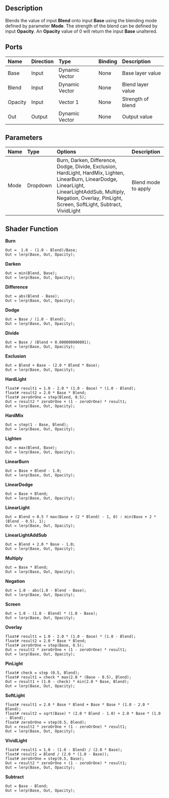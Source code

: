 ## Description

Blends the value of input **Blend** onto input **Base** using the blending mode defined by parameter **Mode**. The strength of the blend can be defined by input **Opacity**. An **Opacity** value of 0 will return the input **Base** unaltered.

## Ports

| Name        | Direction           | Type  | Binding | Description |
|:------------ |:-------------|:-----|:---|:---|
| Base      | Input | Dynamic Vector | None | Base layer value |
| Blend      | Input | Dynamic Vector | None | Blend layer value |
| Opacity      | Input | Vector 1 | None | Strength of blend |
| Out | Output      |    Dynamic Vector | None | Output value |

## Parameters

| Name        | Type           | Options  | Description |
|:------------ |:-------------|:-----|:---|
| Mode      | Dropdown | Burn, Darken, Difference, Dodge, Divide, Exclusion, HardLight, HardMix, Lighten, LinearBurn, LinearDodge, LinearLight, LinearLightAddSub, Multiply, Negation, Overlay, PinLight, Screen, SoftLight, Subtract, VividLight | Blend mode to apply |

## Shader Function

**Burn**

```
Out =  1.0 - (1.0 - Blend)/Base;
Out = lerp(Base, Out, Opacity);
```

**Darken**

```
Out = min(Blend, Base);
Out = lerp(Base, Out, Opacity);
```

**Difference**

```
Out = abs(Blend - Base);
Out = lerp(Base, Out, Opacity);
```

**Dodge**

```
Out = Base / (1.0 - Blend);
Out = lerp(Base, Out, Opacity);
```

**Divide**

```
Out = Base / (Blend + 0.000000000001);
Out = lerp(Base, Out, Opacity);
```

**Exclusion**

```
Out = Blend + Base - (2.0 * Blend * Base);
Out = lerp(Base, Out, Opacity);
```

**HardLight**

```
float# result1 = 1.0 - 2.0 * (1.0 - Base) * (1.0 - Blend);
float# result2 = 2.0 * Base * Blend;
float# zeroOrOne = step(Blend, 0.5);
Out = result2 * zeroOrOne + (1 - zeroOrOne) * result1;
Out = lerp(Base, Out, Opacity);
```

**HardMix**

```
Out = step(1 - Base, Blend);
Out = lerp(Base, Out, Opacity);
```

**Lighten**

```
Out = max(Blend, Base);
Out = lerp(Base, Out, Opacity);
```

**LinearBurn**

```
Out = Base + Blend - 1.0;
Out = lerp(Base, Out, Opacity);
```

**LinearDodge**

```
Out = Base + Blend;
Out = lerp(Base, Out, Opacity);
```

**LinearLight**

```
Out = Blend < 0.5 ? max(Base + (2 * Blend) - 1, 0) : min(Base + 2 * (Blend - 0.5), 1);
Out = lerp(Base, Out, Opacity);
```

**LinearLightAddSub**

```
Out = Blend + 2.0 * Base - 1.0;
Out = lerp(Base, Out, Opacity);
```

**Multiply**

```
Out = Base * Blend;
Out = lerp(Base, Out, Opacity);
```

**Negation**

```
Out = 1.0 - abs(1.0 - Blend - Base);
Out = lerp(Base, Out, Opacity);
```

**Screen**

```
Out = 1.0 - (1.0 - Blend) * (1.0 - Base);
Out = lerp(Base, Out, Opacity);
```

**Overlay**

```
float# result1 = 1.0 - 2.0 * (1.0 - Base) * (1.0 - Blend);
float# result2 = 2.0 * Base * Blend;
float# zeroOrOne = step(Base, 0.5);
Out = result2 * zeroOrOne + (1 - zeroOrOne) * result1;
Out = lerp(Base, Out, Opacity);
```

**PinLight**

```
float# check = step (0.5, Blend);
float# result1 = check * max(2.0 * (Base - 0.5), Blend);
Out = result1 + (1.0 - check) * min(2.0 * Base, Blend);
Out = lerp(Base, Out, Opacity);
```

**SoftLight**

```
float# result1 = 2.0 * Base * Blend + Base * Base * (1.0 - 2.0 * Blend);
float# result2 = sqrt(Base) * (2.0 * Blend - 1.0) + 2.0 * Base * (1.0 - Blend);
float# zeroOrOne = step(0.5, Blend);
Out = result2 * zeroOrOne + (1 - zeroOrOne) * result1;
Out = lerp(Base, Out, Opacity);
```

**VividLight**

```
float# result1 = 1.0 - (1.0 - Blend) / (2.0 * Base);
float# result2 = Blend / (2.0 * (1.0 - Base));
float# zeroOrOne = step(0.5, Base);
Out = result2 * zeroOrOne + (1 - zeroOrOne) * result1;
Out = lerp(Base, Out, Opacity);
```

**Subtract**

```
Out = Base - Blend;
Out = lerp(Base, Out, Opacity);
```